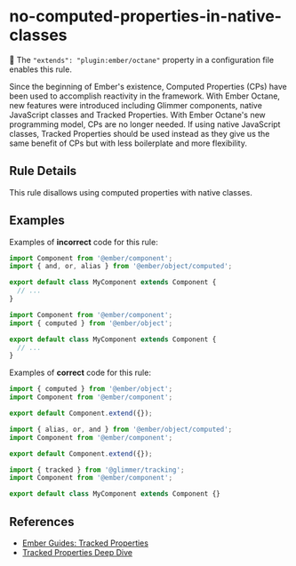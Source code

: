 # no-computed-properties-in-native-classes

:car: The `"extends": "plugin:ember/octane"` property in a configuration file enables this rule.

Since the beginning of Ember's existence, Computed Properties (CPs) have been used to accomplish reactivity in the framework. With Ember Octane, new features were introduced including Glimmer components, native JavaScript classes and Tracked Properties. With Ember Octane's new programming model, CPs are no longer needed. If using native JavaScript classes, Tracked Properties should be used instead as they give us the same benefit of CPs but with less boilerplate and more flexibility.

## Rule Details

This rule disallows using computed properties with native classes.

## Examples

Examples of **incorrect** code for this rule:

```js
import Component from '@ember/component';
import { and, or, alias } from '@ember/object/computed';

export default class MyComponent extends Component {
  // ...
}
```

```js
import Component from '@ember/component';
import { computed } from '@ember/object';

export default class MyComponent extends Component {
  // ...
}
```

Examples of **correct** code for this rule:

```js
import { computed } from '@ember/object';
import Component from '@ember/component';

export default Component.extend({});
```

```js
import { alias, or, and } from '@ember/object/computed';
import Component from '@ember/component';

export default Component.extend({});
```

```js
import { tracked } from '@glimmer/tracking';
import Component from '@ember/component';

export default class MyComponent extends Component {}
```

## References

* [Ember Guides: Tracked Properties](https://octane-guides-preview.emberjs.com/release/state-management/tracked-properties/)
* [Tracked Properties Deep Dive](https://www.pzuraq.com/coming-soon-in-ember-octane-part-3-tracked-properties/)
